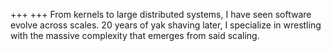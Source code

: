 +++
+++
From kernels to large distributed systems, I have seen software evolve across
scales. 20 years of yak shaving later, I specialize in wrestling with the
massive complexity that emerges from said scaling.
